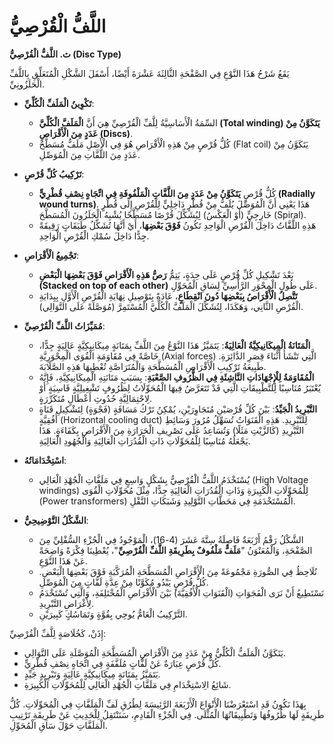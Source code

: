 # اللَّفُّ الْقُرْصِيُّ

**ث. اللَّفُّ الْقُرْصِيُّ (Disc Type)**

يَقَعُ شَرْحُ هَذَا النَّوْعِ فِي الصَّفْحَةِ الثَّالِثَةَ عَشْرَةَ أَيْضًا، أَسْفَلَ الشَّكْلِ الْمُتَعَلِّقِ بِاللَّفِّ الْحَلَزُونِيِّ.

*   **تَكْوِينُ الْمَلَفِّ الْكُلِّيِّ**:
    *   السِّمَةُ الْأَسَاسِيَّةُ لِلَّفِّ الْقُرْصِيِّ هِيَ أَنَّ **الْمَلَفَّ الْكُلِّيَّ (Total winding) يَتَكَوَّنُ مِنْ عَدَدٍ مِنَ الْأَقْرَاصِ (Discs)**.
    *   كُلُّ قُرْصٍ مِنْ هَذِهِ الْأَقْرَاصِ هُوَ فِي الْأَصْلِ مَلَفٌّ مُسَطَّحٌ (Flat coil) يَتَكَوَّنُ مِنْ عَدَدٍ مِنَ اللَّفَّاتِ مِنَ الْمُوَصِّلِ.

*   **تَرْكِيبُ كُلِّ قُرْصٍ**:
    *   كُلُّ قُرْصٍ **يَتَكَوَّنُ مِنْ عَدَدٍ مِنَ اللَّفَّاتِ الْمَلْفُوفَةِ فِي اتِّجَاهٍ نِصْفِ قُطْرِيٍّ (Radially wound turns)**. هَذَا يَعْنِي أَنَّ الْمُوَصِّلَ يُلَفُّ مِنْ قُطْرٍ دَاخِلِيٍّ لِلْقُرْصِ إِلَى قُطْرٍ خَارِجِيٍّ (أَوْ الْعَكْسُ) لِيُشَكِّلَ قُرْصًا مُسَطَّحًا يُشْبِهُ الْحَلَزُونَ الْمُسَطَّحَ (Spiral).
    *   هَذِهِ اللَّفَّاتُ دَاخِلَ الْقُرْصِ الْوَاحِدِ تَكُونُ **فَوْقَ بَعْضِهَا**، أَيْ أَنَّهَا تُشَكِّلُ طَبَقَاتٍ رَقِيقَةً جِدًّا دَاخِلَ سُمْكِ الْقُرْصِ الْوَاحِدِ.

*   **تَجْمِيعُ الْأَقْرَاصِ**:
    *   بَعْدَ تَشْكِيلِ كُلِّ قُرْصٍ عَلَى حِدَةٍ، يَتِمُّ **رَصُّ هَذِهِ الْأَقْرَاصِ فَوْقَ بَعْضِهَا الْبَعْضِ (Stacked on top of each other)** عَلَى طُولِ الْمِحْوَرِ الرَّأْسِيِّ لِسَاقِ الْمُحَوِّلِ.
    *   **تَتَّصِلُ الْأَقْرَاصُ بِبَعْضِهَا دُونَ انْقِطَاعٍ**، عَادَةً بِتَوْصِيلِ نِهَايَةِ الْقُرْصِ الْأَوَّلِ بِبِدَايَةِ الْقُرْصِ الثَّانِي، وَهَكَذَا، لِتُشَكِّلَ الْمَلَفَّ الْكُلِّيَّ الْمُسْتَمِرَّ (مُوَصَّلَةً عَلَى التَّوَالِي).

*   **مُمَيِّزَاتُ اللَّفِّ الْقُرْصِيِّ**:
    *   **الْمَتَانَةُ الْمِيكَانِيكِيَّةُ الْعَالِيَةُ**: يَتَمَيَّزُ هَذَا النَّوْعُ مِنَ اللَّفِّ بِمَتَانَةٍ مِيكَانِيكِيَّةٍ عَالِيَةٍ جِدًّا، خَاصَّةً فِي مُقَاوَمَةِ الْقُوَى الْمِحْوَرِيَّةِ (Axial forces) الَّتِي تَنْشَأُ أَثْنَاءَ قِصَرِ الدَّائِرَةِ. طَبِيعَةُ تَرْكِيبِ الْأَقْرَاصِ الْمُسَطَّحَةِ وَالْمُتَرَاصَّةِ تُعْطِيهَا هَذِهِ الصَّلَابَةَ.
    *   **الْمُقَاوَمَةُ لِلْإِجْهَادَاتِ النَّاشِئَةِ فِي الظُّرُوفِ الصَّعْبَةِ**: بِسَبَبِ مَتَانَتِهِ الْمِيكَانِيكِيَّةِ، فَإِنَّهُ يُعْتَبَرُ مُنَاسِبًا لِلتَّطْبِيقَاتِ الَّتِي قَدْ تَتَعَرَّضُ فِيهَا الْمُحَوِّلَاتُ لِظُرُوفٍ تَشْغِيلِيَّةٍ قَاسِيَةٍ أَوْ لِاحْتِمَالِيَّةِ حُدُوثِ أَعْطَالٍ مُتَكَرِّرَةٍ.
    *   **التَّبْرِيدُ الْجَيِّدُ**: بَيْنَ كُلِّ قُرْصَيْنِ مُتَجَاوِرَيْنِ، يُمْكِنُ تَرْكُ مَسَافَةٍ (فَجْوَةٍ) لِتَشْكِيلِ قَنَاةٍ أُفُقِيَّةٍ (Horizontal cooling duct) لِلتَّبْرِيدِ. هَذِهِ الْقَنَوَاتُ تُسَهِّلُ مُرُورَ وَسَائِطِ التَّبْرِيدِ (كَالزَّيْتِ مَثَلًا) وَتُسَاعِدُ عَلَى تَصْرِيفِ الْحَرَارَةِ مِنَ الْأَقْرَاصِ بِكَفَاءَةٍ. هَذَا يَجْعَلُهُ مُنَاسِبًا لِلْمُحَوِّلَاتِ ذَاتِ الْقُدُرَاتِ الْعَالِيَةِ وَالْجُهُودِ الْعَالِيَةِ.

*   **اسْتِخْدَامَاتُهُ**:
    *   يُسْتَخْدَمُ اللَّفُّ الْقُرْصِيُّ بِشَكْلٍ وَاسِعٍ فِي مَلَفَّاتِ الْجُهْدِ الْعَالِي (High Voltage windings) لِلْمُحَوِّلَاتِ الْكَبِيرَةِ وَذَاتِ الْقُدُرَاتِ الْعَالِيَةِ جِدًّا، مِثْلَ مُحَوِّلَاتِ الْقُوَى (Power transformers) الْمُسْتَخْدَمَةِ فِي مَحَطَّاتِ التَّوْلِيدِ وَشَبَكَاتِ النَّقْلِ.

*   **الشَّكْلُ التَّوْضِيحِيُّ**:
    *   الشَّكْلُ رَقْمُ أَرْبَعَةٌ فَاصِلَةُ سِتَّةَ عَشَرَ (4-16)، الْمَوْجُودُ فِي الْجُزْءِ السُّفْلِيِّ مِنَ الصَّفْحَةِ، وَالْمُعَنْوَنُ "**مَلَفٌّ مَلْفُوفٌ بِطَرِيقَةِ اللَّفِّ الْقُرْصِيِّ**"، يُعْطِينَا فِكْرَةً وَاضِحَةً عَنْ هَذَا النَّوْعِ.
    *   نُلَاحِظُ فِي الصُّورَةِ مَجْمُوعَةً مِنَ الْأَقْرَاصِ الْمُسَطَّحَةِ الْمُرَكَّبَةِ فَوْقَ بَعْضِهَا الْبَعْضِ. كُلُّ قُرْصٍ يَبْدُو مُكَوَّنًا مِنْ عِدَّةِ لَفَّاتٍ مِنَ الْمُوَصِّلِ.
    *   نَسْتَطِيعُ أَنْ نَرَى الْفَجَوَاتِ (الْقَنَوَاتِ الْأُفُقِيَّةَ) بَيْنَ الْأَقْرَاصِ الْمُخْتَلِفَةِ، وَالَّتِي تُسْتَخْدَمُ لِأَغْرَاضِ التَّبْرِيدِ.
    *   التَّرْكِيبُ الْعَامُّ يُوحِي بِقُوَّةٍ وَتَمَاسُكٍ كَبِيرَيْنِ.

إِذَنْ، كَخُلَاصَةٍ لِلَّفِّ الْقُرْصِيِّ:
*   يَتَكَوَّنُ الْمَلَفُّ الْكُلِّيُّ مِنْ عَدَدٍ مِنَ الْأَقْرَاصِ الْمُسَطَّحَةِ الْمُوَصَّلَةِ عَلَى التَّوَالِي.
*   كُلُّ قُرْصٍ عِبَارَةٌ عَنْ لَفَّاتٍ مُلَفَّفَةٍ فِي اتِّجَاهٍ نِصْفِ قُطْرِيٍّ.
*   يَتَمَيَّزُ بِمَتَانَةٍ مِيكَانِيكِيَّةٍ عَالِيَةٍ وَتَبْرِيدٍ جَيِّدٍ.
*   شَائِعُ الِاسْتِخْدَامِ فِي مَلَفَّاتِ الْجُهْدِ الْعَالِي لِلْمُحَوِّلَاتِ الْكَبِيرَةِ.

بِهَذَا نَكُونُ قَدِ اسْتَعْرَضْنَا الْأَنْوَاعَ الْأَرْبَعَةَ الرَّئِيسَةَ لِطُرُقِ لَفِّ الْمَلَفَّاتِ فِي الْمُحَوِّلَاتِ. كُلُّ طَرِيقَةٍ لَهَا ظُرُوفُهَا وَتَطْبِيقَاتُهَا الْمُثْلَى. فِي الْجُزْءِ الْقَادِمِ، سَنَنْتَقِلُ لِلْحَدِيثِ عَنْ طَرِيقَةِ تَرْتِيبِ الْمَلَفَّاتِ حَوْلَ سَاقِ الْمُحَوِّلِ.